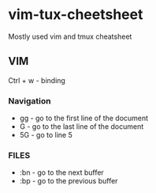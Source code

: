 # vim-tux-cheetsheet
Mostly used vim and tmux cheatsheet

## VIM

Ctrl + w - binding

### Navigation
* gg - go to the first line of the document
* G - go to the last line of the document
* 5G - go to line 5


### FILES
* :bn - go to the next buffer
* :bp - go to the previous buffer

